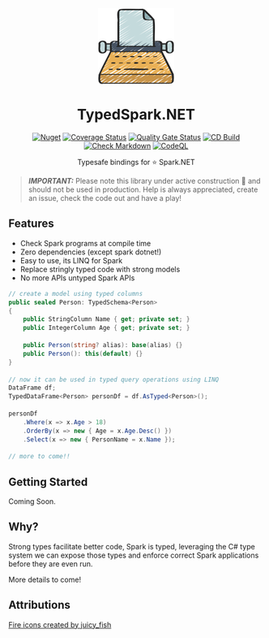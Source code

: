 ﻿<!-- markdownlint-disable MD033 MD041 -->
<div align="center">

<img src="typewriter-icon.png" alt="TypedSpark.NET" width="150px"/>

# TypedSpark.NET

[![Nuget](https://img.shields.io/nuget/v/TypedSpark.NET)](https://www.nuget.org/packages/TypedSpark.NET/)
[![Coverage Status](https://coveralls.io/repos/github/bmazzarol/TypedSpark.NET/badge.svg?branch=main)](https://coveralls.io/github/bmazzarol/TypedSpark.NET?branch=main)
[![Quality Gate Status](https://sonarcloud.io/api/project_badges/measure?project=bmazzarol_TypedSpark.NET&metric=alert_status)](https://sonarcloud.io/summary/new_code?id=bmazzarol_TypedSpark.NET)
[![CD Build](https://github.com/bmazzarol/TypedSpark.NET/actions/workflows/cd-build.yml/badge.svg)](https://github.com/bmazzarol/TypedSpark.NET/actions/workflows/cd-build.yml)
[![Check Markdown](https://github.com/bmazzarol/TypedSpark.NET/actions/workflows/check-markdown.yml/badge.svg)](https://github.com/bmazzarol/TypedSpark.NET/actions/workflows/check-markdown.yml)
[![CodeQL](https://github.com/bmazzarol/TypedSpark.NET/actions/workflows/codeql.yml/badge.svg)](https://github.com/bmazzarol/TypedSpark.NET/actions/workflows/codeql.yml)

Typesafe bindings for :star: Spark.NET

</div>

> **_IMPORTANT:_** Please note this library under active construction
> :construction_worker: and should not be used in production. Help is always
> appreciated, create an issue, check the code out and have a play!

## Features

* Check Spark programs at compile time
* Zero dependencies (except spark dotnet!)
* Easy to use, its LINQ for Spark
* Replace stringly typed code with strong models
* No more APIs untyped Spark APIs

```c#
// create a model using typed columns
public sealed Person: TypedSchema<Person>
{
    public StringColumn Name { get; private set; }
    public IntegerColumn Age { get; private set; }
    
    public Person(string? alias): base(alias) {}
    public Person(): this(default) {}
}

// now it can be used in typed query operations using LINQ
DataFrame df;
TypedDataFrame<Person> personDf = df.AsTyped<Person>();

personDf
    .Where(x => x.Age > 18)
    .OrderBy(x => new { Age = x.Age.Desc() })
    .Select(x => new { PersonName = x.Name });

// more to come!!
```

## Getting Started

Coming Soon.

## Why?

Strong types facilitate better code, Spark is typed, leveraging the C# type
system we can expose those types and enforce correct Spark applications before
they are even run.

More details to come!

## Attributions

[Fire icons created by juicy_fish](https://www.flaticon.com/free-icons/fire)
